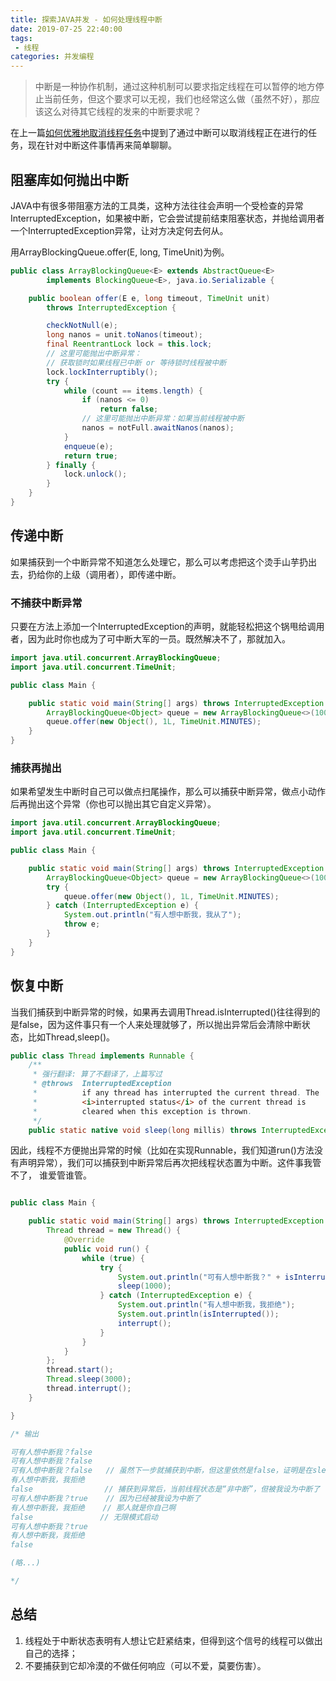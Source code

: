 ```yaml
---
title: 探索JAVA并发 - 如何处理线程中断
date: 2019-07-25 22:40:00
tags:
 - 线程
categories: 并发编程
---
```


> 中断是一种协作机制，通过这种机制可以要求指定线程在可以暂停的地方停止当前任务，但这个要求可以无视，我们也经常这么做（虽然不好），那应该这么对待其它线程的发来的中断要求呢？

在上一篇[如何优雅地取消线程任务](/2019/07/24/concurrent-thread-cancel/)中提到了通过中断可以取消线程正在进行的任务，现在针对中断这件事情再来简单聊聊。

## 阻塞库如何抛出中断

JAVA中有很多带阻塞方法的工具类，这种方法往往会声明一个受检查的异常InterruptedException，如果被中断，它会尝试提前结束阻塞状态，并抛给调用者一个InterruptedException异常，让对方决定何去何从。

用ArrayBlockingQueue.offer(E, long, TimeUnit)为例。

```java
public class ArrayBlockingQueue<E> extends AbstractQueue<E>
        implements BlockingQueue<E>, java.io.Serializable {

    public boolean offer(E e, long timeout, TimeUnit unit)
        throws InterruptedException {

        checkNotNull(e);
        long nanos = unit.toNanos(timeout);
        final ReentrantLock lock = this.lock;
        // 这里可能抛出中断异常：
        // 获取锁时如果线程已中断 or 等待锁时线程被中断
        lock.lockInterruptibly();
        try {
            while (count == items.length) {
                if (nanos <= 0)
                    return false;
                // 这里可能抛出中断异常：如果当前线程被中断
                nanos = notFull.awaitNanos(nanos);
            }
            enqueue(e);
            return true;
        } finally {
            lock.unlock();
        }
    }
}
```

## 传递中断

如果捕获到一个中断异常不知道怎么处理它，那么可以考虑把这个烫手山芋扔出去，扔给你的上级（调用者），即传递中断。

### 不捕获中断异常

只要在方法上添加一个InterruptedException的声明，就能轻松把这个锅甩给调用者，因为此时你也成为了可中断大军的一员。既然解决不了，那就加入。

```java
import java.util.concurrent.ArrayBlockingQueue;
import java.util.concurrent.TimeUnit;

public class Main {

    public static void main(String[] args) throws InterruptedException {
        ArrayBlockingQueue<Object> queue = new ArrayBlockingQueue<>(100);
        queue.offer(new Object(), 1L, TimeUnit.MINUTES);
    }
}
```

### 捕获再抛出

如果希望发生中断时自己可以做点扫尾操作，那么可以捕获中断异常，做点小动作后再抛出这个异常（你也可以抛出其它自定义异常）。

```java
import java.util.concurrent.ArrayBlockingQueue;
import java.util.concurrent.TimeUnit;

public class Main {

    public static void main(String[] args) throws InterruptedException {
        ArrayBlockingQueue<Object> queue = new ArrayBlockingQueue<>(100);
        try {
            queue.offer(new Object(), 1L, TimeUnit.MINUTES);
        } catch (InterruptedException e) {
            System.out.println("有人想中断我，我从了");
            throw e;
        }
    }
}
```

## 恢复中断

当我们捕获到中断异常的时候，如果再去调用Thread.isInterrupted()往往得到的是false，因为这件事只有一个人来处理就够了，所以抛出异常后会清除中断状态，比如Thread,sleep()。

```java
public class Thread implements Runnable {
    /**
     * 强行翻译: 算了不翻译了，上篇写过
     * @throws  InterruptedException
     *          if any thread has interrupted the current thread. The
     *          <i>interrupted status</i> of the current thread is
     *          cleared when this exception is thrown.
     */
    public static native void sleep(long millis) throws InterruptedException;
```

因此，线程不方便抛出异常的时候（比如在实现Runnable，我们知道run()方法没有声明异常），我们可以捕获到中断异常后再次把线程状态置为中断。这件事我管不了， 谁爱管谁管。

```java

public class Main {

    public static void main(String[] args) throws InterruptedException {
        Thread thread = new Thread() {
            @Override
            public void run() {
                while (true) {
                    try {
                        System.out.println("可有人想中断我？" + isInterrupted());
                        sleep(1000);
                    } catch (InterruptedException e) {
                        System.out.println("有人想中断我，我拒绝");
                        System.out.println(isInterrupted());
                        interrupt();
                    }
                }
            }
        };
        thread.start();
        Thread.sleep(3000);
        thread.interrupt();
    }

}

/* 输出

可有人想中断我？false
可有人想中断我？false
可有人想中断我？false   // 虽然下一步就捕获到中断，但这里依然是false，证明是在sleep时才被中断的
有人想中断我，我拒绝
false                // 捕获到异常后，当前线程状态是“非中断”，但被我设为中断了
可有人想中断我？true    // 因为已经被我设为中断了
有人想中断我，我拒绝    // 那人就是你自己啊
false               // 无限模式启动
可有人想中断我？true
有人想中断我，我拒绝
false

(略...)

*/
```

## 总结

1. 线程处于中断状态表明有人想让它赶紧结束，但得到这个信号的线程可以做出自己的选择；
2. 不要捕获到它却冷漠的不做任何响应（可以不爱，莫要伤害）。